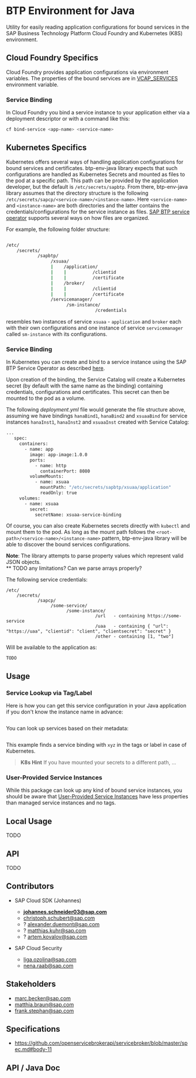 # BTP Environment for Java
Utility for easily reading application configurations for bound services in the SAP Business Technology Platform Cloud Foundry and Kubernetes (K8S) environment.

## Cloud Foundry Specifics
Cloud Foundry provides application configurations via environment variables.
The properties of the bound services are in [VCAP_SERVICES](http://docs.cloudfoundry.org/devguide/deploy-apps/environment-variable.html#VCAP-SERVICES) environment variable.

### Service Binding
In Cloud Foundry you bind a service instance to your application either via a deployment descriptor or with a command like this:
```sh
cf bind-service <app-name> <service-name>
```

## Kubernetes Specifics
Kubernetes offers several ways of handling application configurations for bound services and certificates. btp-env-java library expects that such configurations are handled as Kubernetes Secrets and mounted as files to the pod at a specific path. This path can be provided by the application developer, but the default is `/etc/secrets/sapbtp`. From there, btp-env-java library assumes that the directory structure is the following `/etc/secrets/sapcp/<service-name>/<instance-name>`. Here `<service-name>` and `<instance-name>` are both directories and the latter contains the credentials/configurations for the service instance as files. [SAP BTP service operator](https://github.com/SAP/sap-btp-service-operator) supports several ways on how files are organized.

For example, the following folder structure:
```sh

/etc/
    /secrets/
            /sapbtp/
                 /xsuaa/
                 |    /application/
                 |    |          /clientid
                 |    |          /certificate
                 |    /broker/
                 |    |          /clientid
                 |    |          /certificate
                 /servicemanager/
                       /sm-instance/
                                  /credentials
```
resembles two instances of service `xsuaa` - `application` and `broker` each with their own configurations and one instance of service `servicemanager` called `sm-instance` with its configurations.

### Service Binding
In Kubernetes you can create and bind to a service instance using the SAP BTP Service Operator as described [here](https://github.com/SAP/sap-btp-service-operator#using-the-sap-btp-service-operator).

Upon creation of the binding, the Service Catalog will create a Kubernetes secret (by default with the same name as the binding) containing credentials, configurations and certificates. This secret can then be mounted to the pod as a volume.

The following *deployment.yml* file would generate the file structure above, assuming we have bindings `hanaBind1`, `hanaBind2` and `xsuaaBind` for service instances `hanaInst1`, `hanaInst2` and `xsuaaInst` created with Service Catalog:
```sh
...
   spec:
     containers:
       - name: app
         image: app-image:1.0.0
         ports:
           - name: http
             containerPort: 8080
         volumeMounts:
           - name: xsuaa
             mountPath: "/etc/secrets/sapbtp/xsuaa/application"
             readOnly: true
     volumes:
       - name: xsuaa
         secret:
           secretName: xsuaa-service-binding
```

Of course, you can also create Kubernetes secrets directly with `kubectl` and  mount them to the pod. As long as the mount path follows the `<root-path>/<service-name>/<instance-name>` pattern, btp-env-java library will be able to discover the bound services configurations.

**Note**: The library attempts to parse property values which represent valid JSON objects.<br>
** TODO any limitations? Can we parse arrays properly?

The following service credentials:

```
/etc/
    /secrets/
            /sapcp/
                 /some-service/
                       /some-instance/
                                  /url   - containing https://some-service
                                  /uaa   - containing { "url": "https://uaa", "clientid": "client", "clientsecret": "secret" }
                                  /other - containing [1, "two"]
```

Will be available to the application as:

```
TODO
```


## Usage

### Service Lookup via Tag/Label
Here is how you can get this service configuration in your Java application if you don't know the instance name in advance:
```java

```

You can look up services based on their metadata:
```java

```
This example finds a service binding with `xyz` in the tags or label in case of Kubernetes.

> **K8s Hint**
> If you have mounted your secrets to a different path, ...

### User-Provided Service Instances
While this package can look up any kind of bound service instances, you should be aware that [User-Provided Service Instances](https://docs.cloudfoundry.org/devguide/services/user-provided.html) have less properties than managed service instances and no tags.


## Local Usage

TODO

## API

TODO

## Contributors
- SAP Cloud SDK (Johannes)
  - **johannes.schneider03@sap.com**
  - christoph.schubert@sap.com
  - ? alexander.duemont@sap.com
  - ? matthias.kuhr@sap.com
  - ? artem.kovalov@sap.com

- SAP Cloud Security
  - liga.ozolina@sap.com
  - nena.raab@sap.com

## Stakeholders
- marc.becker@sap.com
- matthia.braun@sap.com
- frank.stephan@sap.com

## Specifications
- https://github.com/openservicebrokerapi/servicebroker/blob/master/spec.md#body-11

## API / Java Doc
